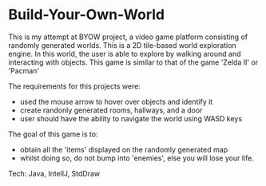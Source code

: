 # Build-Your-Own-World
This is my attempt at BYOW project, a video game platform consisting of randomly generated worlds. This is a 2D tile-based world exploration engine.
In this world, the user is able to explore by walking around and interacting with objects. This game is similar to that of the game 'Zelda II' or 'Pacman'

The requirements for this projects were:
- used the mouse arrow to hover over objects and identify it
- create randonly generated rooms, hallways, and a door
- user should have the ability to navigate the world using WASD keys 

The goal of this game is to:
- obtain all the 'items' displayed on the randomly generated map
- whilst doing so, do not bump into 'enemies', else you will lose your life. 

Tech: Java, IntellJ, StdDraw
